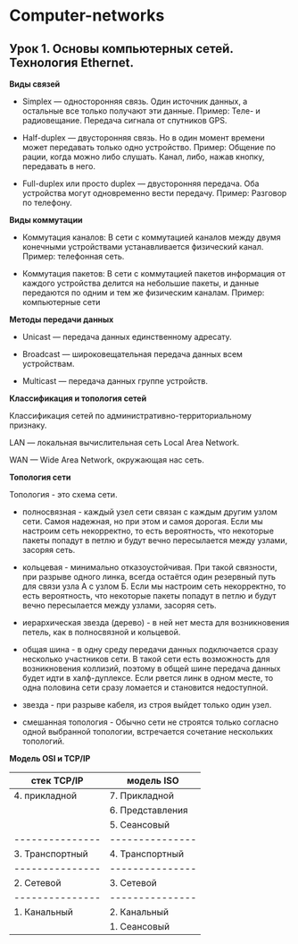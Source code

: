 # Computer-networks

## Урок 1. Основы компьютерных сетей. Технология Ethernet.

**Виды связей**
- Simplex — односторонняя связь.  Один источник данных, а остальные все только получают эти данные. Пример: Теле- и радиовещание. Передача сигнала от спутников GPS.

- Half-duplex — двусторонняя связь. Но в один момент времени может передавать только одно устройство. Пример: Общение по рации, когда можно либо слушать. Канал, либо, нажав кнопку, передавать в него.

- Full-duplex или просто duplex — двусторонняя передача. Оба устройства могут одновременно вести передачу. Пример: Разговор по телефону.

**Виды коммутации**

- Коммутация каналов: В сети с коммутацией каналов между двумя конечными устройствами устанавливается физический канал. Пример: телефонная сеть.

- Коммутация пакетов: В сети с коммутацией пакетов информация от каждого устройства делится на небольшие пакеты, и данные передаются по одним и тем же физическим каналам. Пример: компьютерные сети

**Методы передачи данных**

- Unicast — передача данных единственному адресату.

- Broadcast — широковещательная передача данных всем устройствам.

- Multicast — передача данных группе устройств.

**Классификация и топология сетей**

Классификация сетей по административно-территориальному признаку. 

LAN — локальная вычислительная сеть Local Area Network.

WAN — Wide Area Network, окружающая нас сеть.

**Топология сети**

Топология - это схема сети.

- полносвязная - каждый узел сети связан с каждым другим узлом сети. Самоя надежная, но при этом и самоя дорогая. Если мы настроим сеть некорректно, то есть вероятность, что некоторые пакеты попадут в петлю и будут вечно пересылается между узлами, засоряя сеть.

- кольцевая - минимально отказоустойчивая. При такой связности, при разрыве одного линка, всегда остаётся один резервный путь для связи узла А с узлом Б. Если мы настроим сеть некорректно, то есть вероятность, что некоторые пакеты попадут в петлю и будут вечно пересылается между узлами, засоряя сеть.

- иерархическая звезда (дерево) -  в ней нет места для возникновения петель, как в полносвязной и кольцевой.

- общая шина - в одну среду передачи данных подключается сразу несколько участников сети. В такой сети есть возможность для возникновения коллизий, поэтому в общей шине передача данных будет идти в халф-дуплексе. Если рвется линк в одном месте, то одна половина сети сразу ломается и становится недоступной.

- звезда - при разрыве кабеля, из строя выйдет только один узел.

- смешанная топология - Обычно сети не строятся только согласно одной выбранной топологии, встречается сочетание нескольких топологий.

**Модель OSI и TCP/IP**

| стек TCP/IP | модель ISO |
| --- | --- |
| 4. прикладной | 7. Прикладной |
|  | 6. Представления|
|  | 5. Сеансовый|
|---------------|---------------|
| 3. Транспортный | 4. Транспортный |
|---------------|---------------|
| 2. Сетевой | 3. Сетевой |
|---------------|---------------|
| 1. Канальный | 2. Канальный |
|  | 1. Сеансовый |


